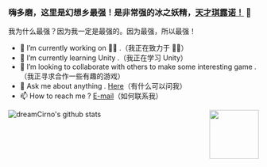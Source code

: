 ### 嗨多磨，这里是幻想乡最强！是非常强的冰之妖精，[天才琪露诺！](https://dreamcirno.com) 👋

我为什么最强？因为我一定是最强的。因为最强，所以最强！

- 🔭 I’m currently working on 🧊🐸 .（我正在致力于 🧊🐸）
- 🌱 I’m currently learning Unity .（我正在学习 Unity）
- 👯 I’m looking to collaborate with others to make some interesting game .（我正寻求合作一些有趣的游戏）
- 💬 Ask me about anything . [Here](https://github.com/dreamCirno/dreamCirno/issues)（有什么可以问我）
- 📫 How to reach me ? <a href="mailto:dreamcirno9@foxmail.com">E-mail</a>（如何联系我）

<img src="https://z3.ax1x.com/2021/05/11/ga0YFA.gif" height="99" align="right"/>

<img align="center" src="https://github-readme-stats.anuraghazra1.vercel.app/api?username=dreamcirno&show_icons=true&bg_color=50,33A6B8,81C7D4&title_color=fff&text_color=fff&theme=tokyonight&line_height=20" alt="dreamCirno's github stats" />
